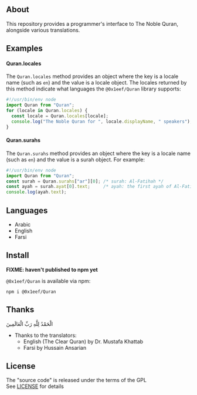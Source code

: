 ## About

This repository provides a programmer's interface
to The Noble Quran, alongside various translations.

## Examples

#### Quran.locales

The `Quran.locales` method provides an object where the
key is a locale name (such as `en`) and the value is a
locale object. The locales returned by this method indicate
what languages the `@0x1eef/Quran` library supports:

```typescript
#!/usr/bin/env node
import Quran from "Quran";
for (locale in Quran.locales) {
  const locale = Quran.locales[locale];
  console.log("The Noble Quran for ", locale.displayName, " speakers");
}
```

#### Quran.surahs

The `Quran.surahs` method provides an object where the key
is a locale name (such as `en`) and the value is a surah
object. For example:

```typescript
#!/usr/bin/env node
import Quran from "Quran";
const surah = Quran.surahs["ar"][0]; /* surah: Al-Fatihah */
const ayah = surah.ayat[0].text;     /* ayah: the first ayah of Al-Fatihah */
console.log(ayah.text);
```

## Languages

* Arabic
* English
* Farsi

## Install

**FIXME: haven't published to npm yet**

`@0x1eef/Quran` is available via npm:

	npm i @0x1eef/Quran

## Thanks

الْحَمْدُ لِلَّهِ رَبِّ الْعَالَمِينَ

* Thanks to the translators:
    - English (The Clear Quran) by Dr. Mustafa Khattab
    - Farsi by Hussain Ansarian

## License

The "source code" is released under the terms of the GPL <br>
See [LICENSE](./share/Quran/LICENSE) for details
